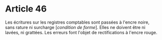 # Article 46

Les écritures sur les registres comptables sont passées à l'encre noire, sans rature ni surcharge [*condition de forme*]. Elles ne doivent être ni lavées, ni grattées. Les erreurs font l'objet de rectifications à l'encre rouge.
